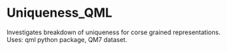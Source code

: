 # Uniqueness_QML
Investigates breakdown of uniqueness for corse grained representations. Uses: qml python package, QM7 dataset.
